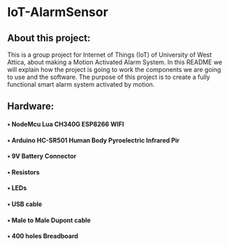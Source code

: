 # IoT-AlarmSensor
## About this project:

This is a group project for Internet of Things (IoT) of University of West Attica, about making a Motion Activated Alarm System.
In this README we will explain how the project is going to work the components we are going to use and the software.
The purpose of this project is to create a fully functional smart alarm system activated by motion.

## Hardware:

#### • NodeMcu Lua CH340G ESP8266 WIFI
#### • Arduino HC-SR501 Human Body Pyroelectric Infrared Pir
#### • 9V Battery Connector
#### • Resistors
#### • LEDs
#### • USB cable
#### • Male to Male Dupont cable
#### • 400 holes Breadboard
